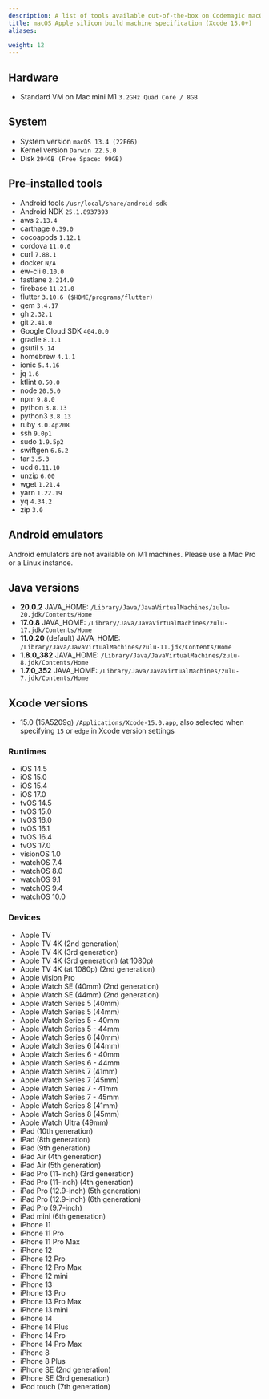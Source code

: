 ```yaml
---
description: A list of tools available out-of-the-box on Codemagic macOS Apple silicon build machines using Xcode version 15.0+.
title: macOS Apple silicon build machine specification (Xcode 15.0+)
aliases:

weight: 12
---
```


## Hardware

- Standard VM on Mac mini M1 `3.2GHz Quad Core / 8GB`

## System

- System version `macOS 13.4 (22F66)`
- Kernel version `Darwin 22.5.0`
- Disk `294GB (Free Space: 99GB)`

## Pre-installed tools

- Android tools `/usr/local/share/android-sdk`
- Android NDK `25.1.8937393`
- aws `2.13.4`
- carthage `0.39.0`
- cocoapods `1.12.1`
- cordova `11.0.0`
- curl `7.88.1`
- docker `N/A`
- ew-cli `0.10.0`
- fastlane `2.214.0`
- firebase `11.21.0`
- flutter `3.10.6 ($HOME/programs/flutter)`
- gem `3.4.17`
- gh `2.32.1`
- git `2.41.0`
- Google Cloud SDK `404.0.0`
- gradle `8.1.1`
- gsutil `5.14`
- homebrew `4.1.1`
- ionic `5.4.16`
- jq `1.6`
- ktlint `0.50.0`
- node `20.5.0`
- npm `9.8.0`
- python `3.8.13`
- python3 `3.8.13`
- ruby `3.0.4p208`
- ssh `9.0p1`
- sudo `1.9.5p2`
- swiftgen `6.6.2`
- tar `3.5.3`
- ucd `0.11.10`
- unzip `6.00`
- wget `1.21.4`
- yarn `1.22.19`
- yq `4.34.2`
- zip `3.0`

## Android emulators

Android emulators are not available on M1 machines. Please use a Mac Pro or a Linux instance.

## Java versions

- **20.0.2** JAVA_HOME: `/Library/Java/JavaVirtualMachines/zulu-20.jdk/Contents/Home`
- **17.0.8** JAVA_HOME: `/Library/Java/JavaVirtualMachines/zulu-17.jdk/Contents/Home`
- **11.0.20** (default) JAVA_HOME: `/Library/Java/JavaVirtualMachines/zulu-11.jdk/Contents/Home`
- **1.8.0_382** JAVA_HOME: `/Library/Java/JavaVirtualMachines/zulu-8.jdk/Contents/Home`
- **1.7.0_352** JAVA_HOME: `/Library/Java/JavaVirtualMachines/zulu-7.jdk/Contents/Home`

## Xcode versions

- 15.0 (15A5209g) `/Applications/Xcode-15.0.app`, also selected when specifying `15` or `edge` in Xcode version settings

### Runtimes

- iOS 14.5
- iOS 15.0
- iOS 15.4
- iOS 17.0
- tvOS 14.5
- tvOS 15.0
- tvOS 16.0
- tvOS 16.1
- tvOS 16.4
- tvOS 17.0
- visionOS 1.0
- watchOS 7.4
- watchOS 8.0
- watchOS 9.1
- watchOS 9.4
- watchOS 10.0

### Devices

- Apple TV
- Apple TV 4K (2nd generation)
- Apple TV 4K (3rd generation)
- Apple TV 4K (3rd generation) (at 1080p)
- Apple TV 4K (at 1080p) (2nd generation)
- Apple Vision Pro
- Apple Watch SE (40mm) (2nd generation)
- Apple Watch SE (44mm) (2nd generation)
- Apple Watch Series 5 (40mm)
- Apple Watch Series 5 (44mm)
- Apple Watch Series 5 - 40mm
- Apple Watch Series 5 - 44mm
- Apple Watch Series 6 (40mm)
- Apple Watch Series 6 (44mm)
- Apple Watch Series 6 - 40mm
- Apple Watch Series 6 - 44mm
- Apple Watch Series 7 (41mm)
- Apple Watch Series 7 (45mm)
- Apple Watch Series 7 - 41mm
- Apple Watch Series 7 - 45mm
- Apple Watch Series 8 (41mm)
- Apple Watch Series 8 (45mm)
- Apple Watch Ultra (49mm)
- iPad (10th generation)
- iPad (8th generation)
- iPad (9th generation)
- iPad Air (4th generation)
- iPad Air (5th generation)
- iPad Pro (11-inch) (3rd generation)
- iPad Pro (11-inch) (4th generation)
- iPad Pro (12.9-inch) (5th generation)
- iPad Pro (12.9-inch) (6th generation)
- iPad Pro (9.7-inch)
- iPad mini (6th generation)
- iPhone 11
- iPhone 11 Pro
- iPhone 11 Pro Max
- iPhone 12
- iPhone 12 Pro
- iPhone 12 Pro Max
- iPhone 12 mini
- iPhone 13
- iPhone 13 Pro
- iPhone 13 Pro Max
- iPhone 13 mini
- iPhone 14
- iPhone 14 Plus
- iPhone 14 Pro
- iPhone 14 Pro Max
- iPhone 8
- iPhone 8 Plus
- iPhone SE (2nd generation)
- iPhone SE (3rd generation)
- iPod touch (7th generation)
